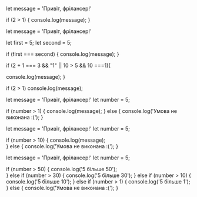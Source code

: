 <!-- Синтаксис -->
<!-- ELSE, ELSE IF -->
let message = 'Привіт, фрілансер!'

if (2 > 1) {
    <!-- Код виконується тільки якщо вираз в дужках поверне true -->
    console.log(message);
}

<!-- Якщо присвоїти перемінну -->
let message = 'Привіт, фрілансер!'

let first = 5;
let second = 5;

if (first === second) {
    <!-- Код виконується тільки якщо вираз в дужках поверне true -->
    console.log(message);
}

<!-- Більш складна умова -->
if (2 + 1 === 3 && "1" || 10 > 5 && 10 ===1){
<!-- Код виконується тільки якщо вираз в дужках поверне true -->
console.log(message);
}

<!-- Більш короткий запис -->
if (2 > 1) console.log(message);

<!-- ELSE, ELSE IF -->
let message = 'Привіт, фрілансер!'
let number = 5;

if (number > 1) {
    console.log(message);     <!-- отримаємо Привіт, фрілансер! -->
} else {
    console.log('Умова не виконана :(');
}

<!-- ще варіант -->
let message = 'Привіт, фрілансер!'
let number = 5;

if (number > 10) {
    console.log(message);     
} else {
    console.log('Умова не виконана :('); <!-- отримаємо Умова не виконана :( -->
}

<!-- Якщо умова повертає false, то застосовуємо else if-->
let message = 'Привіт, фрілансер!'
let number = 5;

if (number > 50) {
    console.log('5 більше 50');     
} else if (number > 30) {
    console.log('5 більше 30'); 
} else if (number > 10) {
    console.log('5 більше 10'); 
} else if (number > 1) {
    console.log('5 більше 1'); 
} else {
    console.log('Умова не виконана :('); 
}



